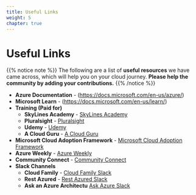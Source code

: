 ```yaml
---
title: Useful Links
weight: 5
chapter: true
---
```


# **Useful Links**

{{% notice note %}}
The following are a list of **useful resources** we have came across, which will help you on your cloud journey. 
**Please help the community by adding your contributions.**
{{% /notice %}}

+ **Azure Documentation** - (https://docs.microsoft.com/en-us/azure/)
+ **Microsoft Learn** - (https://docs.microsoft.com/en-us/learn/)
+ **Training (Paid for)**
	- **SkyLines Academy** - [SkyLines Academy](https://www.skylinesacademy.com/)
	- **Pluralsight** - [Pluralsight](https://www.pluralsight.com/)
	- **Udemy** - [Udemy](https://www.Udemy.com/)
	- **A Cloud Guru** - [A Cloud Guru](https://acloud.guru)
+ **Microsoft Cloud Adoption Framework** - [Microsoft Cloud Adoption Framework](https://aka.ms/caf)
+ **Azure Weekly** - [Azure Weekly](https://azureweekly.info/)
+ **Community Connect** - [Community Connect](https://communityconnect.site/)
+ **Slack Channels**
  - **Cloud Family** - [Cloud Family Slack](https://azurecommunitygroup.slack.com/)
  - **Rest Azured** - [Rest Azured Slack](https://restazured.slack.com/)
  - **Ask an Azure Architectu** [Ask Azure Slack](https://askazure.slack.com)